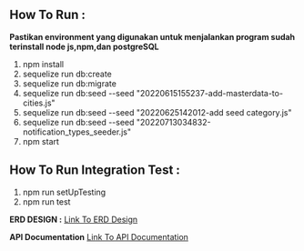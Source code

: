 ## How To Run :
**Pastikan environment yang digunakan untuk menjalankan program sudah terinstall node js,npm,dan postgreSQL**
1. npm install
2. sequelize run db:create
3. sequelize run db:migrate
4. sequelize run db:seed --seed "20220615155237-add-masterdata-to-cities.js"
5. sequelize run db:seed --seed "20220625142012-add seed category.js"
6. sequelize run db:seed --seed "20220713034832-notification_types_seeder.js"
7. npm start

## How To Run Integration Test :
1. npm run setUpTesting
2. npm run test

**ERD DESIGN :**
[Link To ERD Design](https://drive.google.com/file/d/1KjkHU-RjvBpybZO064R8QuSqCYagfnsU/view?usp=sharing)

**API Documentation**
[Link To API Documentation](https://documenter.getpostman.com/view/21464192/UzBjrnes)
